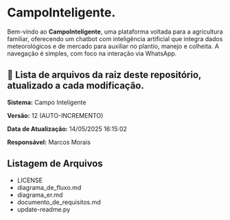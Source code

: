 # CampoInteligente.

Bem-vindo ao **CampoInteligente**, uma plataforma voltada para a agricultura familiar, oferecendo um chatbot com inteligência artificial que integra dados meteorológicos e de mercado para auxiliar no plantio, manejo e colheita. A navegação é simples, com foco na interação via WhatsApp.

## 📄 Lista de arquivos da raiz deste repositório, atualizado a cada modificação.

**Sistema:** Campo Inteligente

**Versão:** 12 (AUTO-INCREMENTO)

**Data de Atualização:** 14/05/2025 16:15:02

**Responsável:** Marcos Morais

## Listagem de Arquivos

- LICENSE
- diagrama_de_fluxo.md
- diagrama_er.md
- documento_de_requisitos.md
- update-readme.py
